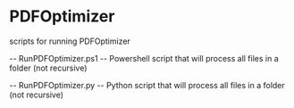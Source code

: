 # PDFOptimizer
scripts for running PDFOptimizer

-- RunPDFOptimizer.ps1 -- Powershell script that will process all files in a folder (not recursive)

-- RunPDFOptimizer.py -- Python script that will process all files in a folder (not recursive)
